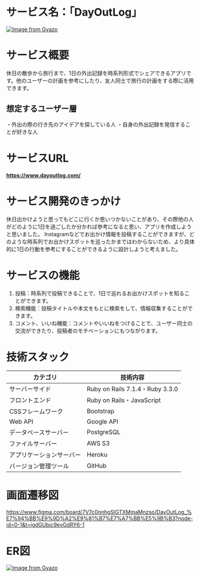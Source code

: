 # サービス名：「DayOutLog」
[![Image from Gyazo](https://i.gyazo.com/6c791f2e1ca99c2a6cac251259e7bc69.png)](https://gyazo.com/6c791f2e1ca99c2a6cac251259e7bc69)

# サービス概要
休日の散歩から旅行まで、1日の外出記録を時系列形式でシェアできるアプリです。他のユーザーの計画を参考にしたり、友人同士で旅行の計画をする際に活用できます。

## 想定するユーザー層
・外出の際の行き先のアイデアを探している人
・自身の外出記録を発信することが好きな人

# サービスURL
**https://www.dayoutlog.com/**

# サービス開発のきっかけ
休日出かけようと思ってもどこに行くか思いつかないことがあり、その際他の人がどのように1日を過ごしたか分かれば参考になると思い、アプリを作成しようと思いました。
Instagramなどでお出かけ情報を投稿することができますが、どのような時系列でお出かけスポットを巡ったかまではわからないため、より具体的に1日の行動を参考にすることができるように設計しようと考えました。

# サービスの機能
1. 投稿：時系列で投稿できることで、1日で巡れるお出かけスポットを知ることができます。
2. 検索機能：投稿タイトルや本文をもとに検索をして、情報収集することができます。
3. コメント、いいね機能：コメントやいいねをつけることで、ユーザー同士の交流ができたり、投稿者のモチベーションにもつながります。

# 技術スタック
| カテゴリ | 技術内容 |
| ------------- | ------------- |
|サーバーサイド|Ruby on Rails 7.1.4・Ruby 3.3.0|
|フロントエンド|Ruby on Rails・JavaScript|
|CSSフレームワーク|Bootstrap|
|Web API|Google API|
|データベースサーバー|PostgreSQL|
|ファイルサーバー|AWS S3|
|アプリケーションサーバー|Heroku|
|バージョン管理ツール|GitHub|

# 画面遷移図
https://www.figma.com/board/7V7c0nnhgSlGTXMmaMnzso/DayOutLog_%E7%94%BB%E9%9D%A2%E9%81%B7%E7%A7%BB%E5%9B%B3?node-id=0-1&t=igdGUbic9eyGdRY6-1

# ER図
[![Image from Gyazo](https://i.gyazo.com/b4298a0e00e0c419d6cb3f70a222a585.png)](https://gyazo.com/b4298a0e00e0c419d6cb3f70a222a585)
